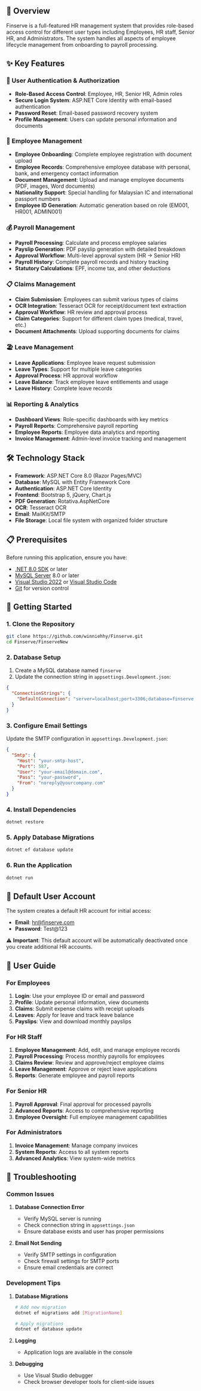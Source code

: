 ## 🏢 Overview

Finserve is a full-featured HR management system that provides role-based access control for different user types including Employees, HR staff, Senior HR, and Administrators. The system handles all aspects of employee lifecycle management from onboarding to payroll processing.

## ✨ Key Features

### 🔐 User Authentication & Authorization
- **Role-Based Access Control**: Employee, HR, Senior HR, Admin roles
- **Secure Login System**: ASP.NET Core Identity with email-based authentication
- **Password Reset**: Email-based password recovery system
- **Profile Management**: Users can update personal information and documents

### 👥 Employee Management
- **Employee Onboarding**: Complete employee registration with document upload
- **Employee Records**: Comprehensive employee database with personal, bank, and emergency contact information
- **Document Management**: Upload and manage employee documents (PDF, images, Word documents)
- **Nationality Support**: Special handling for Malaysian IC and international passport numbers
- **Employee ID Generation**: Automatic generation based on role (EM001, HR001, ADMIN001)

### 💰 Payroll Management
- **Payroll Processing**: Calculate and process employee salaries
- **Payslip Generation**: PDF payslip generation with detailed breakdown
- **Approval Workflow**: Multi-level approval system (HR → Senior HR)
- **Payroll History**: Complete payroll records and history tracking
- **Statutory Calculations**: EPF, income tax, and other deductions

### 📋 Claims Management
- **Claim Submission**: Employees can submit various types of claims
- **OCR Integration**: Tesseract OCR for receipt/document text extraction
- **Approval Workflow**: HR review and approval process
- **Claim Categories**: Support for different claim types (medical, travel, etc.)
- **Document Attachments**: Upload supporting documents for claims

### 🏖️ Leave Management
- **Leave Applications**: Employee leave request submission
- **Leave Types**: Support for multiple leave categories
- **Approval Process**: HR approval workflow
- **Leave Balance**: Track employee leave entitlements and usage
- **Leave History**: Complete leave records

### 📊 Reporting & Analytics
- **Dashboard Views**: Role-specific dashboards with key metrics
- **Payroll Reports**: Comprehensive payroll reporting
- **Employee Reports**: Employee data analytics and reporting
- **Invoice Management**: Admin-level invoice tracking and management

## 🛠️ Technology Stack

- **Framework**: ASP.NET Core 8.0 (Razor Pages/MVC)
- **Database**: MySQL with Entity Framework Core
- **Authentication**: ASP.NET Core Identity
- **Frontend**: Bootstrap 5, jQuery, Chart.js
- **PDF Generation**: Rotativa.AspNetCore
- **OCR**: Tesseract OCR
- **Email**: MailKit/SMTP
- **File Storage**: Local file system with organized folder structure

## 📋 Prerequisites

Before running this application, ensure you have:

- [.NET 8.0 SDK](https://dotnet.microsoft.com/download/dotnet/8.0) or later
- [MySQL Server](https://dev.mysql.com/downloads/mysql/) 8.0 or later
- [Visual Studio 2022](https://visualstudio.microsoft.com/) or [Visual Studio Code](https://code.visualstudio.com/)
- [Git](https://git-scm.com/) for version control

## 🚀 Getting Started

### 1. Clone the Repository
```bash
git clone https://github.com/winniehhy/Finserve.git
cd Finserve/FinserveNew
```

### 2. Database Setup
1. Create a MySQL database named `finserve`
2. Update the connection string in `appsettings.Development.json`:
```json
{
  "ConnectionStrings": {
    "DefaultConnection": "server=localhost;port=3306;database=finserve;user=your_username;password=your_password;SslMode=None;Connect Timeout=60;Allow User Variables=True;Convert Zero Datetime=True;Allow Zero Datetime=True;"
  }
}
```

### 3. Configure Email Settings
Update the SMTP configuration in `appsettings.Development.json`:
```json
{
  "Smtp": {
    "Host": "your-smtp-host",
    "Port": 587,
    "User": "your-email@domain.com",
    "Pass": "your-password",
    "From": "noreply@yourcompany.com"
  }
}
```

### 4. Install Dependencies
```bash
dotnet restore
```

### 5. Apply Database Migrations
```bash
dotnet ef database update
```

### 6. Run the Application
```bash
dotnet run
```

## 👤 Default User Account

The system creates a default HR account for initial access:
- **Email**: hr@finserve.com
- **Password**: Test@123

⚠️ **Important**: This default account will be automatically deactivated once you create additional HR accounts.

## 📖 User Guide

### For Employees
1. **Login**: Use your employee ID or email and password
2. **Profile**: Update personal information, view documents
3. **Claims**: Submit expense claims with receipt uploads
4. **Leaves**: Apply for leave and track leave balance
5. **Payslips**: View and download monthly payslips

### For HR Staff
1. **Employee Management**: Add, edit, and manage employee records
2. **Payroll Processing**: Process monthly payrolls for employees
3. **Claims Review**: Review and approve/reject employee claims
4. **Leave Management**: Approve or reject leave applications
5. **Reports**: Generate employee and payroll reports

### For Senior HR
1. **Payroll Approval**: Final approval for processed payrolls
2. **Advanced Reports**: Access to comprehensive reporting
3. **Employee Oversight**: Full employee management capabilities

### For Administrators
1. **Invoice Management**: Manage company invoices
2. **System Reports**: Access to all system reports
3. **Advanced Analytics**: View system-wide metrics


## 🐛 Troubleshooting

### Common Issues

1. **Database Connection Error**
   - Verify MySQL server is running
   - Check connection string in `appsettings.json`
   - Ensure database exists and user has proper permissions

2. **Email Not Sending**
   - Verify SMTP settings in configuration
   - Check firewall settings for SMTP ports
   - Ensure email credentials are correct

### Development Tips

1. **Database Migrations**
   ```bash
   # Add new migration
   dotnet ef migrations add [MigrationName]
   
   # Apply migrations
   dotnet ef database update
   ```

2. **Logging**
   - Application logs are available in the console

3. **Debugging**
   - Use Visual Studio debugger
   - Check browser developer tools for client-side issues
